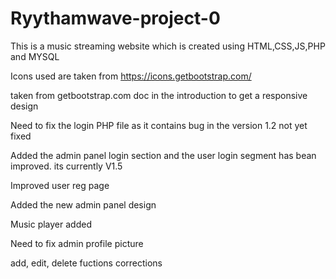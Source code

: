 # Ryythamwave-project-0

This is a music streaming website which is created using HTML,CSS,JS,PHP and MYSQL

Icons used are taken from https://icons.getbootstrap.com/

<meta name="viewport" content="width=device-width, initial-scale=1"> taken from getbootstrap.com doc in the introduction to get a responsive design

Need to fix the login PHP file as it contains bug in the version 1.2 not yet fixed

Added the admin panel login section and the user login segment has bean improved. its currently V1.5

Improved user reg page

Added the new admin panel design

Music player added

Need to fix admin profile picture

add, edit, delete fuctions corrections
